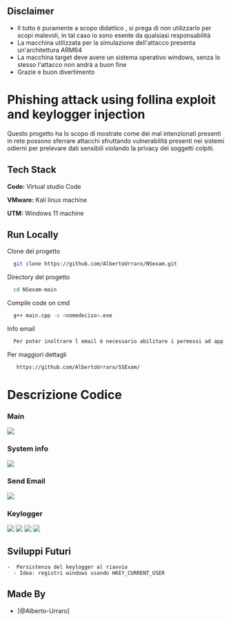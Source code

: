 ## Disclaimer

- Il tutto è puramente a scopo didattico , si prega di non utilizzarlo per scopi malevoli, in tal caso io sono esente da qualsiasi responsabilità
- La macchina utilizzata per la simulazione dell'attacco presenta un'architettura ARM64
- La macchina target deve avere un sistema operativo windows, senza lo stesso l'attacco non andrà a buon fine
- Grazie e buon divertimento

# Phishing attack using follina exploit and keylogger injection

Questo progetto ha lo scopo di mostrate come dei mal intenzionati presenti in rete possono sferrare attacchi sfruttando vulnerabilità presenti nei sistemi odierni per prelevare dati sensibili violando la privacy dei soggetti colpiti.

## Tech Stack

**Code:** Virtual studio Code

**VMware:** Kali linux machine

**UTM:** Windows 11 machine

## Run Locally

Clone del progetto

```bash
  git clone https://github.com/AlbertoUrraro/NSexam.git
```

Directory del progetto

```bash
  cd NSexam-main
```

Compile code on cmd

```bash
  g++ main.cpp -o <nomedeciso>.exe
```

Info email

```bash
  Per poter inoltrare l email è necessario abilitare i permessi ad app non protette nel proprio account google
```

Per maggiori dettagli

```bash
   https://github.com/AlbertoUrraro/SSExam/
```

# Descrizione Codice

### Main

![](https://github.com/AlbertoUrraro/SSExam/blob/main/Immagini%20/main.png)

### System info

![](https://github.com/AlbertoUrraro/SSExam/blob/main/Immagini%20/systeminfo.png)

### Send Email

![](https://github.com/AlbertoUrraro/SSExam/blob/main/Immagini%20/Emial.png)

### Keylogger

![](https://github.com/AlbertoUrraro/SSExam/blob/main/Immagini%20/key1.png)
![](https://github.com/AlbertoUrraro/SSExam/blob/main/Immagini%20/key2.png)
![](https://github.com/AlbertoUrraro/SSExam/blob/main/Immagini%20/key3.png)
![](https://github.com/AlbertoUrraro/SSExam/blob/main/Immagini%20/key4.png)

## Sviluppi Futuri

    -  Persistenza del keylogger al riavvio
      - Idea: registri windows usando HKEY_CURRENT_USER

## Made By

- [@Alberto-Urraro]
